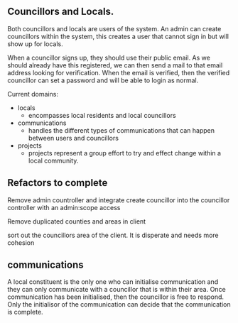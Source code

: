 ## Councillors and Locals.

Both councillors and locals are users of the system.
An admin can create councillors within the system, this creates a user that cannot sign in but will
show up for locals.

When a councillor signs up, they should use their public email. As we should already have this registered,
we can then send a mail to that email address looking for verification. When the email is verified, then the
verified councillor can set a password and will be able to login as normal.


Current domains:

- locals 
    - encompasses local residents and local councillors
- communications
    - handles the different types of communications that can happen between users and councillors 
- projects
    - projects represent a group effort to try and effect change within a local community. 



## Refactors to complete

Remove admin countroller and integrate create councillor into the councillor controller with an admin:scope access

Remove duplicated counties and areas in client 

sort out the councillors area of the client. It is disperate and needs more cohesion 


## communications

A local constituent is the only one who can initialise communication and they can only communicate with a councillor that is within their area.
Once communication has been initialised, then the councillor is free to respond.
Only the initialisor of the communication can decide that the communication is complete.
